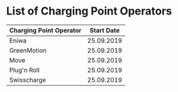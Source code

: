 # List of Charging Point Operators

| Charging Point Operator | Start Date |
| --- | --- |
| Eniwa | 25.09.2019 |
| GreenMotion | 25.09.2019 |
| Move | 25.09.2019 |
| Plug'n Roll | 25.09.2019 |
| Swisscharge | 25.09.2019 |
